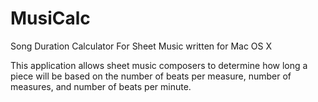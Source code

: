 # MusiCalc
Song Duration Calculator For Sheet Music written for Mac OS X

This application allows sheet music composers to determine how long a piece will be based on the number of beats per measure, number of measures, and number of beats per minute.
